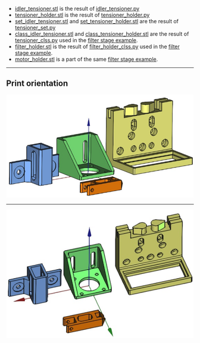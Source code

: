 * [idler_tensioner.stl](idler_tensioner.stl) is the result of [idler_tensioner.py](../src/idler_tensioner.py)
* [tensioner_holder.stl](tensioner_holder.stl) is the result of [tensioner_holder.py](../src/tensioner_holder.py)
* [set_idler_tensioner.stl](set_idler_tensioner.stl) and [set_tensioner_holder.stl](set_tensioner_holder.stl) are the result of [tensioner_set.py](../src/tensioner_set.py)
* [class_idler_tensioner.stl](class_idler_tensioner.stl) and [class_tensioner_holder.stl](class_tensioner_holder.stl) are the result of [tensioner_clss.py](../src/tensioner_clss.py) used in the [filter stage example](../src/filter_stage.py).
* [filter_holder.stl](filter_holder.stl) is the result of [filter_holder_clss.py](../src/filter_holder_clss_clss.py) used in the [filter stage example](../src/filter_stage.py).
* [motor_holder.stl](motor_holder.stl) is a part of the same [filter stage example](../src/filter_stage.py).

---

## Print orientation

![Print orientation](../imgs/filter_stage/filter_stage_printable_parts.jpg)

---

![Print orientation 2](../imgs/filter_stage/filter_stage_printable_parts_2.jpg)
